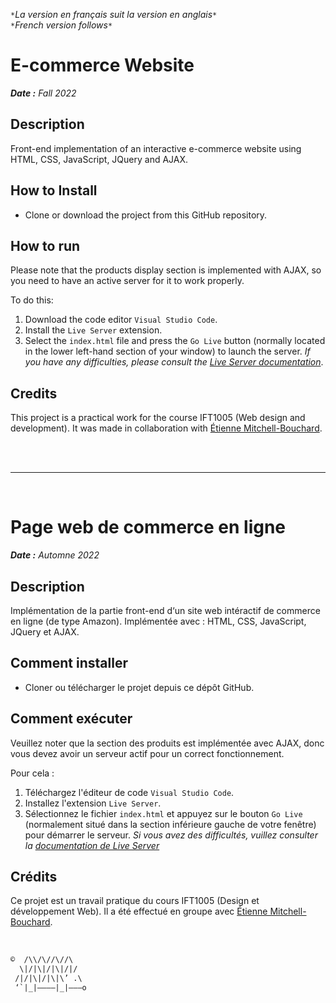 
`*`*La version en français suit la version en anglais*`*`  
`*`*French version follows*`*`

# E-commerce Website

***Date :** Fall 2022*

## Description

Front-end implementation of an interactive e-commerce website using HTML, CSS, JavaScript, JQuery and AJAX.

## How to Install

* Clone or download the project from this GitHub repository.

## How to run

Please note that the products display section is implemented with AJAX, so you need to have an active server for it to work properly.

To do this:
  1. Download the code editor `Visual Studio Code`.
  2. Install the `Live Server` extension.
  3. Select the `index.html` file and press the `Go Live` button (normally located in the lower left-hand section of your window) to launch the server.
  *If you have any difficulties, please consult the [Live Server documentation](https://marketplace.visualstudio.com/items?itemName=ritwickdey.LiveServer)*.

## Credits

This project is a practical work for the course IFT1005 (Web design and development). It was made in collaboration with [Étienne Mitchell-Bouchard](https://github.com/DarkZant).

<br><br>
___

<br>

# Page web de commerce en ligne

***Date :** Automne 2022*

## Description

Implémentation de la partie front-end d‘un site web intéractif de commerce en ligne (de type Amazon). Implémentée avec : HTML, CSS, JavaScript, JQuery et AJAX.

## Comment installer

* Cloner ou télécharger le projet depuis ce dépôt GitHub.

## Comment exécuter

Veuillez noter que la section des produits est implémentée avec AJAX, donc vous devez avoir un serveur actif pour un correct fonctionnement.

Pour cela :
  1. Téléchargez l'éditeur de code `Visual Studio Code`.
  2. Installez l'extension `Live Server`.
  3. Sélectionnez le fichier `index.html` et appuyez sur le bouton `Go Live` (normalement situé dans la section inférieure gauche de votre fenêtre) pour démarrer le serveur.
  *Si vous avez des difficultés, vuillez consulter la [documentation de Live Server](https://marketplace.visualstudio.com/items?itemName=ritwickdey.LiveServer)*

## Crédits

Ce projet est un travail pratique du cours IFT1005 (Design et développement Web). Il a été effectué en groupe avec [Étienne Mitchell-Bouchard](https://github.com/DarkZant).

<br>

```txt
©  /\\/\//\//\
  \|/|\|/|\|/|/
 /|/|\|/|\|\’ .\
 ‘`|_|————|_|———o
```
